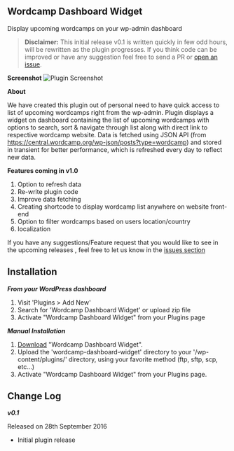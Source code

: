 **Wordcamp Dashboard Widget**
-----------------------------

Display upcoming wordcamps on your wp-admin dashboard

>**Disclaimer:** This initial release v0.1 is written quickly in few odd hours, will be rewritten as the plugin progresses. If you think code can be improved or have any suggestion feel free to send a PR or [open an issue](https://github.com/lubusonline/wordcamp-dashboard-widget/issues).

**Screenshot**
![Plugin Screenshot](https://raw.githubusercontent.com/lubusonline/wordcamp-dashboard-widget/master/assets/screenshot-1.gif)

**About**

We have created this plugin out of personal need to have quick access to list of upcoming wordcamps right from the wp-admin. Plugin displays a widget on dashboard containing the list of upcoming wordcamps with options to search, sort & navigate through list along with direct link to respective wordcamp website. Data is fetched using JSON API (from https://central.wordcamp.org/wp-json/posts?type=wordcamp) and stored in transient for better performance, which is refreshed every day to reflect new data.

**Features coming in v1.0**

 1. Option to refresh data
 2. Re-write plugin code
 2. Improve data fetching
 3. Creating shortcode to display wordcamp list anywhere on website front-end 
 4. Option to filter wordcamps based on users location/country
 5. localization 

If you have any suggestions/Feature request that you would like to see in the upcoming releases , feel free to let us know in the [issues section](https://github.com/lubusonline/wordcamp-dashboard-widget/issues) 


**Installation**
----------------
***From your WordPress dashboard***
 1. Visit 'Plugins > Add New' 
 2. Search for 'Wordcamp Dashboard Widget'  or upload zip file
 3. Activate "Wordcamp Dashboard Widget" from your Plugins page

***Manual Installation*** 
 1. [Download](https://wordpress.org/plugins/wc-dashboard-widget/) "Wordcamp Dashboard Widget".
 2. Upload the 'wordcamp-dashboard-widget' directory to your '/wp-content/plugins/' directory, using your favorite method (ftp, sftp, scp, etc...)
 3. Activate "Wordcamp Dashboard Widget" from your Plugins page. 

**Change Log**
--------------
***v0.1***

Released on 28th September 2016

 - Initial plugin release
